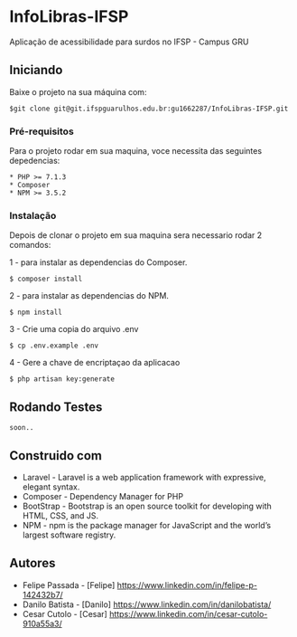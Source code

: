 # InfoLibras-IFSP

Aplicação de acessibilidade para surdos no IFSP - Campus GRU

## Iniciando

Baixe o projeto na sua máquina com:

``$git clone git@git.ifspguarulhos.edu.br:gu1662287/InfoLibras-IFSP.git``

### Pré-requisitos
Para o projeto rodar em sua maquina, voce necessita das seguintes depedencias:
````
* PHP >= 7.1.3
* Composer
* NPM >= 3.5.2
````

### Instalação

Depois de clonar o projeto em sua maquina sera necessario rodar 2 comandos:

1 - para instalar as dependencias do Composer.

``$ composer install``

2 - para instalar as dependencias do NPM.

``$ npm install``

3 - Crie uma copia do arquivo .env

``$ cp .env.example .env``

4 - Gere a chave de encriptaçao da aplicacao

``$ php artisan key:generate`` 

## Rodando Testes

````
soon..
````
## Construido com

* Laravel - Laravel is a web application framework with expressive, elegant syntax.
* Composer - Dependency Manager for PHP
* BootStrap - Bootstrap is an open source toolkit for developing with HTML, CSS, and JS.
* NPM - npm is the package manager for JavaScript and the world’s largest software registry.

## Autores

* Felipe Passada    - [Felipe] https://www.linkedin.com/in/felipe-p-142432b7/
* Danilo Batista    - [Danilo] https://www.linkedin.com/in/danilobatista/
* Cesar Cutolo      - [Cesar]  https://www.linkedin.com/in/cesar-cutolo-910a55a3/
